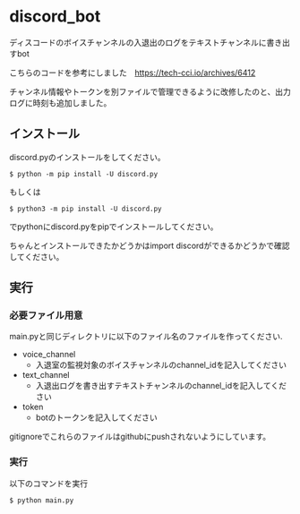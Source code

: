 # discord_bot
ディスコードのボイスチャンネルの入退出のログをテキストチャンネルに書き出すbot

こちらのコードを参考にしました　https://tech-cci.io/archives/6412

チャンネル情報やトークンを別ファイルで管理できるように改修したのと、出力ログに時刻も追加しました。

## インストール
discord.pyのインストールをしてください。

```
$ python -m pip install -U discord.py
```
もしくは
```
$ python3 -m pip install -U discord.py
```
でpythonにdiscord.pyをpipでインストールしてください。

ちゃんとインストールできたかどうかはimport discordができるかどうかで確認してください。

## 実行
### 必要ファイル用意
main.pyと同じディレクトリに以下のファイル名のファイルを作ってください.

- voice_channel
  - 入退室の監視対象のボイスチャンネルのchannel_idを記入してください
- text_channel
  - 入退出ログを書き出すテキストチャンネルのchannel_idを記入してください
- token
  - botのトークンを記入してください

gitignoreでこれらのファイルはgithubにpushされないようにしています。

### 実行
以下のコマンドを実行
```
$ python main.py
```
